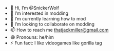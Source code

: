 - 👋 Hi, I’m @SnickerWolf
- 👀 I’m interested in modding
- 🌱 I’m currently learning how to mod
- 💞️ I’m looking to collaborate on modding
- 📫 How to reach me thatjackmiller@gmail.com
- 😄 Pronouns: he/him
- ⚡ Fun fact: I like videogames like gorilla tag

<!---
SnickerWolf/SnickerWolf is a ✨ special ✨ repository because its `README.md` (this file) appears on your GitHub profile.
You can click the Preview link to take a look at your changes.
--->
